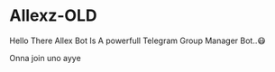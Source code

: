 # Allexz-OLD
Hello There Allex Bot Is A powerfull Telegram Group Manager Bot..😷


Onna join uno ayye
